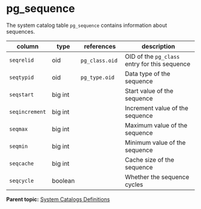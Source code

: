 # pg_sequence 

The system catalog table `pg_sequence` contains information about sequences.

|column|type|references|description|
|------|----|----------|-----------|
|`seqrelid`|oid|`pg_class.oid` |OID of the `pg_class` entry for this sequence|
|`seqtypid`|oid|`pg_type.oid`|Data type of the sequence|
|`seqstart`|big int| |Start value of the sequence|
|`seqincrement`|big int| |Increment value of the sequence|
|`seqmax`|big int| |Maximum value of the sequence|
|`seqmin`|big int| |Minimum value of the sequence|
|`seqcache`|big int| |Cache size of the sequence|
|`seqcycle`|boolean| |Whether the sequence cycles|

**Parent topic:** [System Catalogs Definitions](../system_catalogs/catalog_ref-html.html)

